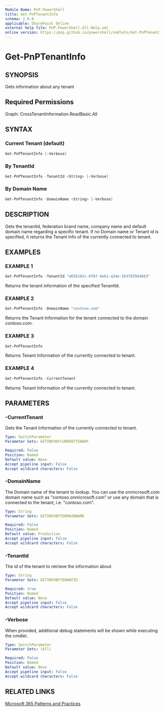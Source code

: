 ```yaml
---
Module Name: PnP.PowerShell
title: Get-PnPTenantInfo
schema: 2.0.0
applicable: SharePoint Online
external help file: PnP.PowerShell.dll-Help.xml
online version: https://pnp.github.io/powershell/cmdlets/Get-PnPTenantInfo.html
---
```

 
# Get-PnPTenantInfo

## SYNOPSIS
Gets information about any tenant

## Required Permissions
Graph: CrossTenantInformation.ReadBasic.All

## SYNTAX

### Current Tenant (default)
```powershell
Get-PnPTenantInfo [-Verbose]
```

### By TenantId
```powershell
Get-PnPTenantInfo -TenantId <String> [-Verbose]
```

### By Domain Name
```powershell
Get-PnPTenantInfo -DomainName <String> [-Verbose]
```

## DESCRIPTION

Gets the tenantId, federation brand name, company name and default domain name regarding a specific tenant. If no Domain name or Tenant id is specified, it returns the Tenant Info of the currently connected to tenant.

## EXAMPLES

### EXAMPLE 1
```powershell
Get-PnPTenantInfo -TenantId "e65b162c-6f87-4eb1-a24e-1b37d3504663"
```

Returns the tenant information of the specified TenantId.

### EXAMPLE 2
```powershell
Get-PnPTenantInfo -DomainName "contoso.com"
```

Returns the Tenant Information for the tenant connected to the domain contoso.com.

### EXAMPLE 3
```powershell
Get-PnPTenantInfo
```

Returns Tenant Information of the currently connected to tenant.

### EXAMPLE 4
```powershell
Get-PnPTenantInfo -CurrentTenant
```

Returns Tenant Information of the currently connected to tenant.

## PARAMETERS

### -CurrentTenant
Gets the Tenant Information of the currently connected to tenant.

```yaml
Type: SwitchParameter
Parameter Sets: GETINFOOFCURRENTTENANT

Required: False
Position: Named
Default value: None
Accept pipeline input: False
Accept wildcard characters: False
```

### -DomainName
The Domain name of the tenant to lookup. You can use the onmicrosoft.com domain name such as "contoso.onmicrosoft.com" or use any domain that is connected to the tenant, i.e. "contoso.com".

```yaml
Type: String
Parameter Sets: GETINFOBYTDOMAINNAME

Required: False
Position: Named
Default value: Production
Accept pipeline input: False
Accept wildcard characters: False
```

### -TenantId
The id of the tenant to retrieve the information about

```yaml
Type: String
Parameter Sets: GETINFOBYTENANTID

Required: true
Position: Named
Default value: None
Accept pipeline input: False
Accept wildcard characters: False
```

### -Verbose
When provided, additional debug statements will be shown while executing the cmdlet.

```yaml
Type: SwitchParameter
Parameter Sets: (All)

Required: False
Position: Named
Default value: None
Accept pipeline input: False
Accept wildcard characters: False
```

## RELATED LINKS

[Microsoft 365 Patterns and Practices](https://aka.ms/m365pnp)